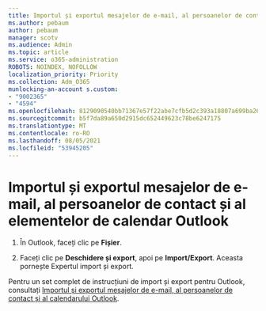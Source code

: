 ```yaml
---
title: Importul și exportul mesajelor de e-mail, al persoanelor de contact și al elementelor de calendar Outlook
ms.author: pebaum
author: pebaum
manager: scotv
ms.audience: Admin
ms.topic: article
ms.service: o365-administration
ROBOTS: NOINDEX, NOFOLLOW
localization_priority: Priority
ms.collection: Adm_O365
munlocking-an-account s.custom:
- "9002365"
- "4594"
ms.openlocfilehash: 8129090540bb71367e57f22abe7cfb5d2c393a18807a699ba26440928a87fbe7
ms.sourcegitcommit: b5f7da89a650d2915dc652449623c78be6247175
ms.translationtype: MT
ms.contentlocale: ro-RO
ms.lasthandoff: 08/05/2021
ms.locfileid: "53945205"
---
```

# <a name="import-and-export-outlook-email-contacts-and-calendar-items"></a>Importul și exportul mesajelor de e-mail, al persoanelor de contact și al elementelor de calendar Outlook

1. În Outlook, faceți clic pe **Fișier**.

2. Faceți clic pe **Deschidere și export**, apoi pe **Import/Export**. Aceasta pornește Expertul import și export.

Pentru un set complet de instrucțiuni de import și export pentru Outlook, consultați [Importul și exportul mesajelor de e-mail, al persoanelor de contact și al calendarului Outlook](https://support.office.com/article/import-and-export-outlook-email-contacts-and-calendar-92577192-3881-4502-b79d-c3bbada6c8ef).
